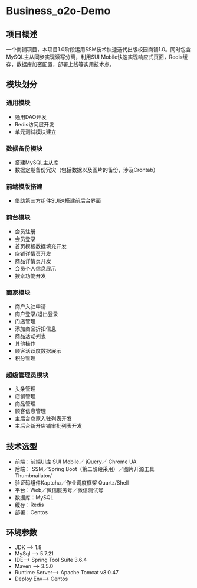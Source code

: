 # Business_o2o-Demo
## 项目概述
一个商铺项目，本项目1.0阶段运用SSM技术快速迭代出版校园商铺1.0。同时包含MySQL主从同步实现读写分离，利用SUI Mobile快速实现响应式页面，Redis缓存，数据库加密配置，部署上线等实用技术点。


## 模块划分
### 通用模块
- 通用DAO开发
- Redis访问层开发
- 单元测试模块建立
### 数据备份模块
- 搭建MySQL主从库
- 数据定期备份冗灾（包括数据以及图片的备份，涉及Crontab）
### 前端模版搭建
- 借助第三方组件SUI速搭建前后台界面
### 前台模块
-  会员注册
-  会员登录
-  首页模板数据填充开发
-  店铺详情页开发
-  商品详情页开发
-  会员个人信息展示
-  搜索功能开发
### 商家模块
-  商户入驻申请
-  商户登录/退出登录
-  门店管理
-  添加商品折扣信息
-  商品活动列表
-  其他操作
-  顾客活跃度数据展示
-  积分管理
### 超级管理员模块
-  头条管理
-  店铺管理
-  商品管理
-  顾客信息管理
-  主后台商家入驻列表开发
-  主后台新开店铺审批列表开发
## 技术选型
 - 前端：前端UI库 SUI Mobile／ jQuery／ Chrome UA
-  后端： SSM／Spring Boot（第二阶段采用）／图片开源工具 Thumbnailator/
-  验证码组件Kaptcha／作业调度框架 Quartz/Shell
-  平台：Web／微信服务号／微信测试号
-  数据库：MySQL
-  缓存：Redis
-  部署：Centos
## 环境参数
-  JDK —> 1.8
-  MySql —> 5.7.21
-  IDE—> Spring Tool Suite 3.6.4
-  Maven —> 3.5.0
-  Runtime Server—> Apache Tomcat v8.0.47
-  Deploy Env—> Centos
